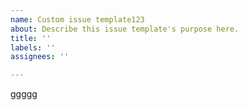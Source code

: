 ```yaml
---
name: Custom issue template123
about: Describe this issue template's purpose here.
title: ''
labels: ''
assignees: ''

---
```


ggggg
